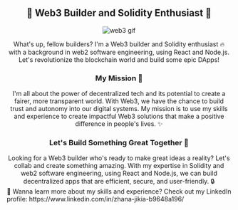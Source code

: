 <div align="center">
  <H2>🦄 Web3 Builder and Solidity Enthusiast 🚀</H2>
<p align="center">
  <img src="https://media.giphy.com/media/hrcmLhw1VYMZzDtwM0/giphy.gif" alt="web3 gif">
</p>
What's up, fellow builders? I'm a Web3 builder and Solidity enthusiast 🔥 with a background in web2 software engineering, using React and Node.js. Let's revolutionize the blockchain world and build some epic DApps!
<H3>My Mission 🌟</H3>
I'm all about the power of decentralized tech and its potential to create a fairer, more transparent world. With Web3, we have the chance to build trust and autonomy into our digital systems. My mission is to use my skills and experience to create impactful Web3 solutions that make a positive difference in people's lives. ✨

<H3>Let's Build Something Great Together 🤝</H3>
Looking for a Web3 builder who's ready to make great ideas a reality? Let's collab and create something amazing. With my expertise in Solidity and web2 software engineering, using React and Node.js, we can build decentralized apps that are efficient, secure, and user-friendly. 🔒

</div>
💼 Wanna learn more about my skills and experience? Check out my LinkedIn profile: https://www.linkedin.com/in/zhana-jikia-b9648a196/

